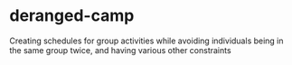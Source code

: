 deranged-camp
=============

Creating schedules for group activities while avoiding individuals being in the same group twice, and having various other constraints

